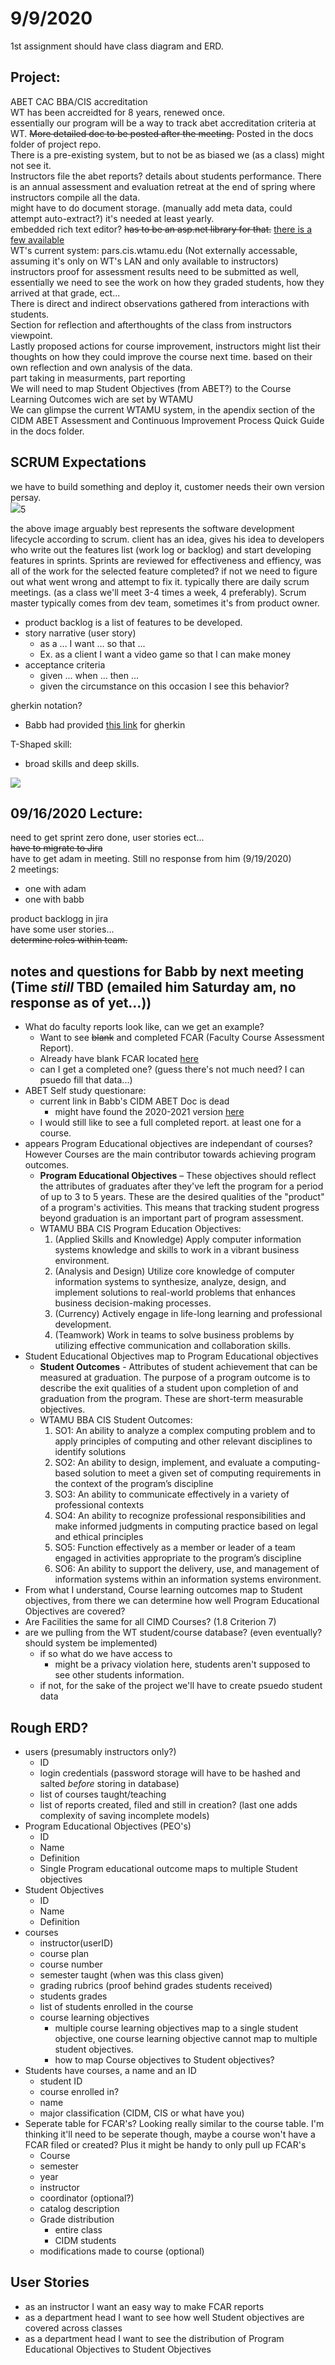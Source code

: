 # 9/9/2020
1st assignment should have class diagram and ERD. 
## Project: 
ABET CAC
BBA/CIS accreditation  
WT has been accreidted for 8 years, renewed once.   
essentially our program will be a way to track abet accreditation criteria at WT. ~~More detailed doc to be posted after the meeting.~~ Posted in the docs folder of project repo.  
 There is a pre-existing system, but to not be as biased we (as a class) might not see it.   
Instructors file the abet reports? details about students performance. There is an annual assessment and evaluation retreat at the end of spring where instructors compile all the data.   
might have to do document storage. (manually add meta data, could attempt auto-extract?)
it's needed at least yearly.   
embedded rich text editor? ~~has to be an asp.net library for that.~~ [there is a few available](https://visualstudiomagazine.com/articles/2016/01/01/8-rich-text-editors.aspx)  
WT's current system: pars.cis.wtamu.edu (Not externally accessable, assuming it's only on WT's LAN and only available to instructors)  
instructors proof for assessment results need to be submitted as well, essentially we need to see the work on how they graded students, how they arrived at that grade, ect...   
There is direct and indirect observations gathered from interactions with students.   
Section for reflection and afterthoughts of the class from instructors viewpoint.   
Lastly proposed actions for course improvement, instructors might list their thoughts on how they could improve the course next time. based on their own reflection and own analysis of the data.   
part taking in measurments, part reporting   
We will need to map Student Objectives (from ABET?) to the Course Learning Outcomes wich are set by WTAMU  
We can glimpse the current WTAMU system, in the apendix section of the CIDM ABET Assessment and Continuous Improvement Process Quick Guide in the docs folder.
## SCRUM Expectations
we have to build something and deploy it, customer needs their own version persay.   
<img src="../../images/School/rubin_scrum.png">5

the above image arguably best represents the software development lifecycle according to scrum. client has an idea, gives his idea to developers who write out the features list (work log or backlog) and start developing features in sprints. Sprints are reviewed for effectiveness and effiency, was all of the work for the selected feature completed? if not we need to figure out what went wrong and attempt to fix it. typically there are daily scrum meetings. (as a class we'll meet 3-4 times a week, 4 preferably). Scrum master typically comes from dev team, sometimes it's from product owner. 
- product backlog is a list of features to be developed.
- story narrative (user story)
    - as a ... I want ... so that ...
    - Ex. as a client I want a video game so that I can make money
- acceptance criteria
    - given ... when ... then ...
    - given the circumstance on this occasion I see this behavior?  

gherkin notation? 
- Babb had provided [this link](https://docs.behat.org/en/v2.5/guides/1.gherkin.html) for gherkin 


T-Shaped skill: 
- broad skills and deep skills.  
<img src="../../images/School/t-shapedskills.png">

## 09/16/2020 Lecture:   
need to get sprint zero done, user stories ect...  
~~have to migrate to Jira~~  
have to get adam in meeting. Still no response from him (9/19/2020)  
2 meetings:  
- one with adam 
- one with babb  

product backlogg in jira  
have some user stories...  
~~determine roles within team.~~  


## notes and questions for Babb by next meeting (Time *still* TBD (emailed him Saturday am, no response as of yet...))
- What do faculty reports look like, can we get an example?
    - Want to see ~~blank~~ and completed FCAR (Faculty Course Assessment Report). 
    - Already have blank FCAR located [here](https://github.com/wchesley/CIDM-Fall2020-4390/blob/master/Docs/ABET%20Faculty%20Course%20Assessment%20Report%20Template.docx) 
    - can I get a completed one? (guess there's not much need? I can psuedo fill that data...)
- ABET Self study questionare:  
    - current link in Babb's CIDM ABET Doc is dead
        - might have found the 2020-2021 version [here](https://github.com/wchesley/CIDM-Fall2020-4390/blob/master/Docs/C002B-CAC-Self-Study-Questionnaire-2020-21-08-28-19.docx)
    - I would still like to see a full completed report. at least one for a course. 
- appears Program Educational objectives are independant of courses? However Courses are the main  contributor towards achieving program outcomes.   
    - **Program Educational Objectives** – These objectives should reflect the attributes of graduates after they've left the program for a period of up to 3 to 5 years. These are the desired qualities of the "product" of a program's activities. This means that tracking student progress beyond graduation is an important part of program assessment.
    - WTAMU BBA CIS Program Education Objectives: 
        1. (Applied Skills and Knowledge) Apply computer information systems knowledge and skills to work in a vibrant business environment.
        2. (Analysis and Design) Utilize core knowledge of computer information systems to synthesize, analyze, design, and implement solutions to real-world problems that enhances business decision-making processes.
        3. (Currency) Actively engage in life-long learning and professional development.
        4. (Teamwork) Work in teams to solve business problems by utilizing effective communication and collaboration skills.
- Student Educational Objectives map to Program Educational objectives
    - **Student Outcomes** - Attributes of student achievement that can be measured at graduation. The purpose of a program outcome is to describe the exit qualities of a student upon completion of and graduation from the program. These are short-term measurable objectives.
    - WTAMU BBA CIS Student Outcomes: 
        1. SO1: An ability to analyze a complex computing problem and to apply principles of computing and other relevant disciplines to identify solutions
        2. SO2: An ability to design, implement, and evaluate a computing-based solution to meet a given set of computing requirements in the context of the program’s discipline
        3. SO3: An ability to communicate effectively in a variety of professional contexts
        4. SO4: An ability to recognize professional responsibilities and make informed judgments in computing practice based on legal and ethical principles
        5. SO5: Function effectively as a member or leader of a team engaged in activities appropriate to the program’s discipline
        6. SO6: An ability to support the delivery, use, and management of information systems within an information systems environment.
- From what I understand, Course learning outcomes map to Student objectives, from there we can determine how well Program Educational Objectives are covered?   
- Are Facilities the same for all CIMD Courses? (1.8 Criterion 7)  
- are we pulling from the WT student/course database? (even eventually? should system be implemented)
    - if so what do we have access to
        - might be a privacy violation here, students aren't supposed to see other students information. 
    - if not, for the sake of the project we'll have to create psuedo student data

## Rough ERD? 
- users (presumably instructors only?)
    - ID
    - login credentials (password storage will have to be hashed and salted *before* storing in database)
    - list of courses taught/teaching
    - list of reports created, filed and still in creation? (last one adds complexity of saving incomplete models)
- Program Educational Objectives (PEO's)
    - ID
    - Name
    - Definition
    - Single Program educational outcome maps to multiple Student objectives
- Student Objectives
    - ID
    - Name
    - Definition
- courses
    - instructor(userID)
    - course plan
    - course number
    - semester taught (when was this class given)
    - grading rubrics (proof behind grades students received)
    - students grades
    - list of students enrolled in the course
    - course learning objectives
        - multiple course learning objectives map to a single student objective, one course learning objective cannot map to multiple student objectives. 
        - how to map Course objectives to Student objectives?
- Students have courses, a name and an ID
    - student ID
    - course enrolled in? 
    - name
    - major classification (CIDM, CIS or what have you)
- Seperate table for FCAR's? Looking really similar to the course table. I'm thinking it'll need to be seperate though, maybe a course won't have a FCAR filed or created? Plus it might be handy to only pull up FCAR's
    - Course
    - semester
    - year
    - instructor
    - coordinator (optional?)
    - catalog description
    - Grade distribution
        - entire class
        - CIDM students
    - modifications made to course (optional)

## User Stories
- as an instructor I want an easy way to make FCAR reports 
- as a department head I want to see how well Student objectives are covered across classes
- as a department head I want to see the distribution of Program Educational Objectives to Student Objectives
